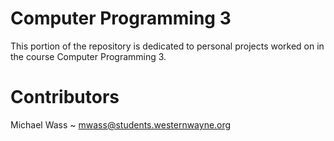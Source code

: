 Computer Programming 3
======================

This portion of the repository is dedicated to personal projects worked on in the course Computer Programming 3.


Contributors
============

Michael Wass ~ <mwass@students.westernwayne.org>
